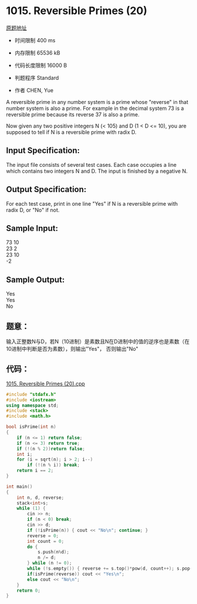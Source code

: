 ﻿# 1015. Reversible Primes (20)
[原题地址](https://www.patest.cn/contests/pat-a-practise/1015)

* 时间限制 400 ms

* 内存限制 65536 kB

* 代码长度限制 16000 B

* 判题程序 Standard 

* 作者 CHEN, Yue



A reversible prime in any number system is a prime whose "reverse" in that number system is also a prime. 
For example in the decimal system 73 is a reversible prime because its reverse 37 is also a prime. 

Now given any two positive integers N (< 105) and D (1 < D <= 10), you are supposed to tell if N is a 
reversible prime with radix D. 



## Input Specification: 

The input file consists of several test cases. Each case occupies a line which contains two integers N and D. 
The input is finished by a negative N.



## Output Specification: 

For each test case, print in one line "Yes" if N is a reversible prime with radix D, or "No" if not.



## Sample Input:

73 10  
23 2  
23 10  
-2  

## Sample Output:

Yes  
Yes  
No  



## 题意：

输入正整数N与D，若N（10进制）是素数且N在D进制中的值的逆序也是素数（在10进制中判断是否为素数），则输出"Yes"，
否则输出"No"

## 代码：

[1015. Reversible Primes (20).cpp ](https://github.com/jerrykcode/PAT-Advanced-Level-Practise/blob/master/PAT%20Advanced%20Level%20Practice/1015.%20Reversible%20Primes%20(20)/1015.%20Reversible%20Primes%20(20).cpp)

```cpp
#include "stdafx.h"
#include <iostream>
using namespace std;
#include <stack>
#include <math.h>

bool isPrime(int n)
{
	if (n <= 1) return false;
	if (n <= 3) return true;
	if (!(n % 2))return false;
	int i;
	for (i = sqrt(n); i > 2; i--)
		if (!(n % i)) break;
	return i == 2;
}

int main()
{
	int n, d, reverse;
	stack<int>s;
	while (1) {
		cin >> n;
		if (n < 0) break;
		cin >> d;
		if (!isPrime(n)) { cout << "No\n"; continue; }
		reverse = 0;
		int count = 0;
		do { 
			s.push(n%d);
			n /= d;
		} while (n != 0);
		while (!s.empty()) { reverse += s.top()*pow(d, count++); s.pop(); }
		if(isPrime(reverse)) cout << "Yes\n";
		else cout << "No\n";
	}
    return 0;
}
```

